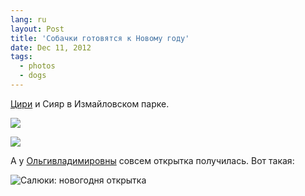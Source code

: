 ```yaml
---
lang: ru
layout: Post
title: 'Собачки готовятся к Новому году'
date: Dec 11, 2012
tags:
  - photos
  - dogs
---
```


[Цири](http://morning.photos/albums/saluki 'Фотографии салюки Цири') и Сияр в Измайловском парке.

![](photo://2012-12-09_5D_3758_Artem_Sapegin)

<!--more-->

![](photo://2012-12-09_5D_3827_Artem_Sapegin)

А у [Ольгивладимировны](http://www.facebook.com/oflegontova) совсем открытка получилась. Вот такая:

![Салюки: новогодня открытка](/images/blog/MG-3773.jpg)

